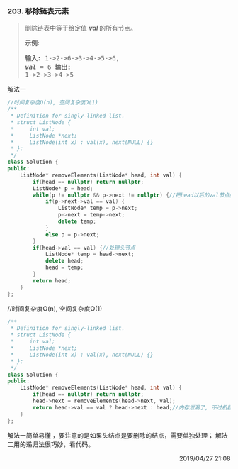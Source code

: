 ### 203. 移除链表元素

> <div
> class="content__2ebE"><p>删除链表中等于给定值&nbsp;<strong><em>val&nbsp;</em></strong>的所有节点。</p>
> 
> <p><strong>示例:</strong></p>
> 
> <pre><strong>输入:</strong> 1-&gt;2-&gt;6-&gt;3-&gt;4-&gt;5-&gt;6,
> <em><strong>val</strong></em> = 6 <strong>输出:</strong>
> 1-&gt;2-&gt;3-&gt;4-&gt;5 </pre> </div>

解法一
```cpp
//时间复杂度O(n), 空间复杂度O(1)
/**
 * Definition for singly-linked list.
 * struct ListNode {
 *     int val;
 *     ListNode *next;
 *     ListNode(int x) : val(x), next(NULL) {}
 * };
 */
class Solution {
public:
    ListNode* removeElements(ListNode* head, int val) {
        if(head == nullptr) return nullptr;
        ListNode* p = head;
        while(p != nullptr && p->next != nullptr) {//把head以后的val节点删除
            if(p->next->val == val) {
                ListNode* temp = p->next;
                p->next = temp->next;
                delete temp;
            }
            else p = p->next;
        }
        if(head->val == val) {//处理头节点
            ListNode* temp = head->next;
            delete head;
            head = temp;
        }
        return head;
    }
};
```

//时间复杂度O(n), 空间复杂度O(1)
```cpp
/**
 * Definition for singly-linked list.
 * struct ListNode {
 *     int val;
 *     ListNode *next;
 *     ListNode(int x) : val(x), next(NULL) {}
 * };
 */
class Solution {
public:
    ListNode* removeElements(ListNode* head, int val) {
        if(head == nullptr) return nullptr;
        head->next = removeElements(head->next, val);
        return head->val == val ? head->next : head;//内存泄漏了, 不过机器审核不关心这个
    }
};
```
   
解法一简单易懂 ，要注意的是如果头结点是要删除的结点，需要单独处理；
解法二用的递归法很巧妙，看代码。


<div style="text-align: right"> 2019/04/27 21:08   </div>
